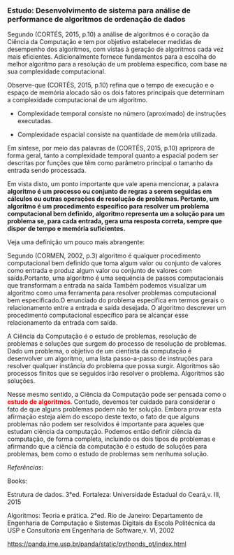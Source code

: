 ### Estudo: Desenvolvimento de sistema para análise de performance de algoritmos de ordenação de dados


Segundo (CORTÉS, 2015, p.10) a análise de algoritmos é o coração da Ciência da Computação e tem por  objetivo estabelecer medidas de desempenho dos algoritmos, com vistas à  geração de algoritmos cada vez mais eficientes. Adicionalmente fornece fundamentos para a escolha do melhor algoritmo para a resolução de um problema específico, com base na sua complexidade computacional. 

Observe-que (CORTÉS, 2015, p.10) refina que o tempo de execução e o espaço de memória alocado são os  dois fatores principais que determinam a complexidade computacional de um algoritmo.

- Complexidade temporal consiste no número (aproximado) de instruções 
executadas.

- Complexidade espacial consiste na quantidade de memória utilizada.

Em síntese, por meio das palavras de (CORTÉS, 2015, p.10) apriprora de forma geral, tanto a complexidade temporal quanto a espacial podem ser descritas por funções que têm como parâmetro principal o tamanho 
da entrada sendo processada.

Em vista disto, um ponto importante que vale apena mencionar, a palavra **algoritmo é  um processo ou conjunto de regras a serem seguidas em cálculos ou outras operações de resolução de problemas. Portanto, um algoritmo é um procedimento específico para resolver um problema computacional bem definido, algoritmo representa um a solução para um  problema se, para cada entrada, gera uma resposta correta, sempre que dispor de tempo e memória suficientes.**

Veja uma definição um pouco mais abrangente:

Segundo (CORMEN, 2002, p.3) algoritmo é qualquer procedimento computacional bem definido que toma algum valor ou conjunto de valores como entrada e produz algum valor ou conjunto de valores com saída.Portanto, uma algoritmo é uma sequência de passos computacionais que transformam a entrada na saída
Também podemos visualizar um algoritmo como uma ferramenta para resolver problemas computacional bem especificado.O enunciado do problema especifica em termos gerais  o relacionamento entre a entrada e saída desejada. O algoritmo descrever um procedimento computacional específico  para se alcançar esse relacionamento da entrada com saída.

A Ciência da Computação é o estudo de problemas, resolução de problemas e soluções que surgem do processo de resolução de problemas. Dado um problema, o objetivo de um cientista da computação é desenvolver um algoritmo, uma lista passo-a-passo de instruções para resolver qualquer instância do problema que possa surgir. Algoritmos são processos finitos que se seguidos irão resolver o problema. Algoritmos são soluções.

Nesse mesmo sentido, a Ciência da Computação pode ser pensada como o **<font color="red">estudo de algoritmos</font>**. Contudo, devemos ter cuidado para considerar o fato de que alguns problemas podem não ter solução. Embora provar esta afirmação esteja além do escopo deste texto, o fato de que alguns problemas não podem ser resolvidos é importante para aqueles que estudam ciência da computação. Podemos então definir ciência da computação, de forma completa, incluindo os dois tipos de problemas e afirmando que a ciência da computação é o estudo de soluções para problemas, bem como o estudo de problemas sem nenhuma solução.

*Referências*:

Books: 

Estrutura de dados. 3°ed. Fortaleza: Universidade Estadual do Ceará,v. III, 2015

Algoritmos: Teoria e prática. 2°ed. Rio de Janeiro: Departamento de Engenharia de Computação e Sistemas Digitais da Escola Politécnica da USP e Consultoria em Engenharia de Software,v. VI, 2002

https://panda.ime.usp.br/panda/static/pythonds_pt/index.html
